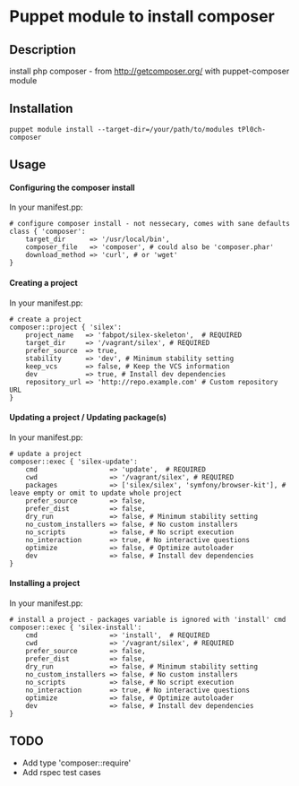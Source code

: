 # Puppet module to install composer

## Description

install php composer - from http://getcomposer.org/ with puppet-composer module

## Installation

    puppet module install --target-dir=/your/path/to/modules tPl0ch-composer

## Usage


#### Configuring the composer install

In your manifest.pp:

    # configure composer install - not nessecary, comes with sane defaults
    class { 'composer':
        target_dir      => '/usr/local/bin',
        composer_file   => 'composer', # could also be 'composer.phar'
        download_method => 'curl', # or 'wget'
    }

#### Creating a project

In your manifest.pp:

    # create a project
    composer::project { 'silex':
        project_name   => 'fabpot/silex-skeleton',  # REQUIRED
        target_dir     => '/vagrant/silex', # REQUIRED
        prefer_source  => true,
        stability      => 'dev', # Minimum stability setting
        keep_vcs       => false, # Keep the VCS information
        dev            => true, # Install dev dependencies
        repository_url => 'http://repo.example.com' # Custom repository URL
    }

#### Updating a project / Updating package(s)

In your manifest.pp:

    # update a project
    composer::exec { 'silex-update':
        cmd                  => 'update',  # REQUIRED
        cwd                  => '/vagrant/silex', # REQUIRED
        packages             => ['silex/silex', 'symfony/browser-kit'], # leave empty or omit to update whole project
        prefer_source        => false,
        prefer_dist          => false,
        dry_run              => false, # Minimum stability setting
        no_custom_installers => false, # No custom installers
        no_scripts           => false, # No script execution
        no_interaction       => true, # No interactive questions
        optimize             => false, # Optimize autoloader
        dev                  => false, # Install dev dependencies
    }

#### Installing a project

In your manifest.pp:

    # install a project - packages variable is ignored with 'install' cmd
    composer::exec { 'silex-install':
        cmd                  => 'install',  # REQUIRED
        cwd                  => '/vagrant/silex', # REQUIRED
        prefer_source        => false,
        prefer_dist          => false,
        dry_run              => false, # Minimum stability setting
        no_custom_installers => false, # No custom installers
        no_scripts           => false, # No script execution
        no_interaction       => true, # No interactive questions
        optimize             => false, # Optimize autoloader
        dev                  => false, # Install dev dependencies
    }

## TODO

- Add type 'composer::require'
- Add rspec test cases